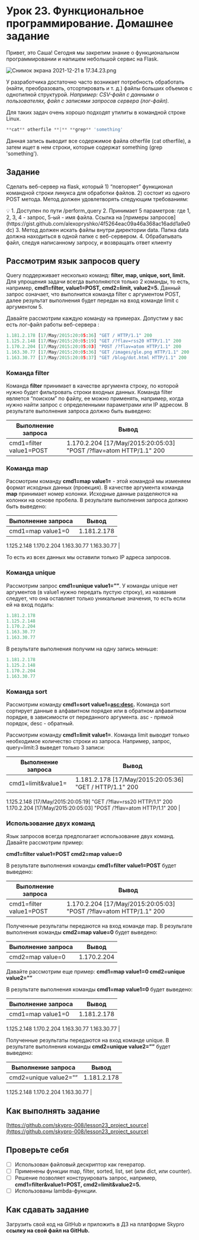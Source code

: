 # Урок 23. Функциональное программирование. Домашнее задание

Привет, это Саша! Сегодня мы закрепим знание о функциональном программировании и напишем небольшой сервис на Flask.

![Снимок экрана 2021-12-21 в 17.34.23.png](https://s3-us-west-2.amazonaws.com/secure.notion-static.com/2c6a2ccf-b133-45e8-84d6-5c20c4f67717/Снимок_экрана_2021-12-21_в_17.34.23.png)

У разработчика достаточно часто возникает потребность обработать (найти, преобразовать, отсортировать и т. д.) файлы больших объемов с однотипной структурой. *Например: CSV-файл с данными о пользователях, файл с записями запросов сервера (лог-файл).*

Для таких задач очень хорошо подходят утилиты в командной строке Linux.

```python
**cat** otherfile **|** **grep** 'something'
```

Данная запись выводит все содержимое файла otherfile (cat otherfile), а затем ищет в нем строки, которые содержат something (grep 'something').

## Задание

Сделать веб-сервер на flask, который 1) “повторяет” функционал командной строки линукса для обработки файлов. 2) состоит из одного POST метода. Метод должен удовлетворять следующим требованиям:

<aside>
💡 1. Доступен по пути /perform_query
2. Принимает 5 параметров: где 1, 2, 3, 4 - запрос, 5-ый - имя файла. 
Ссылка на [примеры запросов](https://gist.github.com/alexopryshko/4f5264eac09a46a368ac16add1a9e0dc)
3. Метод должен искать файлы внутри директории data. Папка data должна находиться в одной папке с веб-сервером.
4. Обрабатывать файл, следуя написанному запросу, и возвращать ответ клиенту

</aside>

## Рассмотрим язык запросов query

Query поддерживает несколько команд: **filter, map, unique, sort, limit.** Для упрощения задачи всегда выполняются только 2 команды, то есть, например, **cmd1=filter, value1=POST, cmd2=limit, value2=5.** Данный запрос означает, что выполнится команда filter c аргументом POST, далее результат выполнения будет передан на вход команде limit c аргументом 5. 

Давайте рассмотрим каждую команду на примерах. Допустим у вас есть лог-файл работы веб-сервера :

```python
1.181.2.178 [17/May/2015:20:05:36] "GET / HTTP/1.1" 200
1.125.2.148 [17/May/2015:20:05:19] "GET /?flav=rss20 HTTP/1.1" 200
1.170.2.204 [17/May/2015:20:05:03] "POST /?flav=atom HTTP/1.1" 200
1.163.30.77 [17/May/2015:20:05:36] "GET /images/gle.png HTTP/1.1" 200
1.163.30.77 [17/May/2015:20:05:37] "GET /blog/dot.html HTTP/1.1" 200
```

### Команда **filter**

Команда **filter** принимает в качестве аргумента строку, по которой нужно будет фильтровать строки входных данных. Команда filter является “поиском” по файлу, ее можно применять, например, когда нужно найти запрос с определенными параметрами или IP адресом. В результате выполнения запроса должно быть выведено:

| Выполнение запроса | Вывод |
| --- | --- |
| cmd1=filter value1=POST | 1.170.2.204 [17/May/2015:20:05:03] "POST /?flav=atom HTTP/1.1" 200 |

### Команда **map**

Рассмотрим команду **cmd1=map value1=<col>** - этой командой мы изменяем формат исходных данных (проекция). В качестве аргумента **<col>** команда **map** принимает номер колонки. Исходные данные разделяются на колонки на основе пробела. В результате выполнения запроса должно быть выведено:

| Выполнение запроса | Вывод |
| --- | --- |
|  cmd1=map value1=0 | 1.181.2.178
1.125.2.148
1.170.2.204
1.163.30.77
1.163.30.77 |

То есть из всех данных мы оставили только IP адреса запросов.

### Команда unique

Рассмотрим запрос **cmd1=unique value1=””**. У команды unique нет аргументов (в value1 нужно передать пустую строку), из названия следует, что она оставляет только уникальные значения, то есть если ей на вход подать:

```python
1.181.2.178
1.125.2.148
1.170.2.204
1.163.30.77
1.163.30.77
```

В результате выполнения получим на одну запись меньше:

```python
1.181.2.178
1.125.2.148
1.170.2.204
1.163.30.77
```

### Команда sort

Рассмотрим команду **cmd1=sort value1=<asc:desc>.** Команда sort сортирует данные в алфавитном порядке или в обратном алфавитном порядке, в зависимости от переданного аргумента. asc - прямой порядок, desc - обратный.

Рассмотрим команду **cmd1=limit value1=<n>**. Команда limit выводит только необходимое количество строки из запроса. Например, запрос, query=limit:3 выведет только 3 записи:

| Выполнение запроса | Вывод |
| --- | --- |
| cmd1=limit&value1=<n> | 1.181.2.178 [17/May/2015:20:05:36] "GET / HTTP/1.1" 200
1.125.2.148 [17/May/2015:20:05:19] "GET /?flav=rss20 HTTP/1.1" 200
1.170.2.204 [17/May/2015:20:05:03] "POST /?flav=atom HTTP/1.1" 200 |

### Использование двух команд

Язык запросов всегда предполагает использование двух команд. Давайте рассмотрим пример:

**cmd1=filter value1=POST cmd2=map value=0**

В результате выполнения команды **cmd1=filter value1=POST** будет выведено:

| Выполнение запроса | Вывод |
| --- | --- |
| cmd1=filter value1=POST | 1.170.2.204 [17/May/2015:20:05:03] "POST /?flav=atom HTTP/1.1" 200 |

Полученные результаты передаются на вход команде map. В результате выполнения команды **cmd2=map value=0** будет выведено:

| Выполнение запроса | Вывод |
| --- | --- |
| cmd2=map value=0 | 1.170.2.204 |

Давайте рассмотрим еще пример: **cmd1=map value1=0 cmd2=unique value2=””**

В результате выполнения команды **cmd1=map value1=0** будет выведено:

| Выполнение запроса | Вывод |
| --- | --- |
| cmd1=map value1=0 | 1.181.2.178
1.125.2.148
1.170.2.204
1.163.30.77
1.163.30.77 |

Полученные результаты передаются на вход команде unique. В результате выполнения команды **cmd2=unique value2=””** будет выведено:

| Выполнение запроса | Вывод |
| --- | --- |
| cmd2=unique value2=”” | 1.181.2.178
1.125.2.148
1.170.2.204
1.163.30.77 |

## Как выполнять задание

[https://github.com/skypro-008/lesson23_project_source](https://github.com/skypro-008/lesson23_project_source)

## Проверьте себя

- [ ]  Использован файловый дескриптор как генератор.
- [ ]  Применены функции map, filter, sorted, list, set (или dict, или counter).
- [ ]  Решение позволяет конструировать запрос, например, **cmd1=filter&value1=POST, cmd2=limit&value2=5.**
- [ ]  Использованы lambda-функции.

## **Как сдавать задание**

Загрузить свой код на GitHub и приложить в ДЗ на платформе Skypro **ссылку на свой файл на GitHub.**
